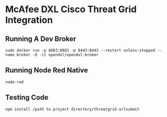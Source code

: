 # McAfee DXL Cisco Threat Grid Integration


## Running A Dev Broker
```
sudo docker run -p 8883:8883 -p 8443:8443 --restart unless-stopped --name broker -d -it opendxl/opendxl-broker
```

## Running Node Red Native
```
node-red
```

## Testing Code
``` 
npm install /path to project directory/threatgrid-urlsubmit 
```



